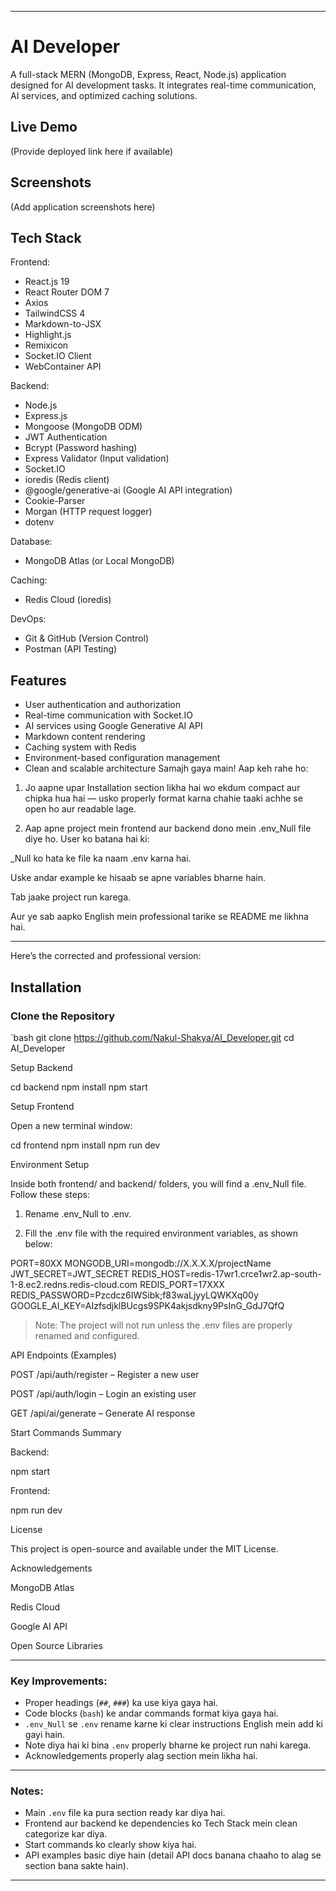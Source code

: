 
---


# AI Developer

A full-stack MERN (MongoDB, Express, React, Node.js) application designed for AI development tasks. It integrates real-time communication, AI services, and optimized caching solutions.

## Live Demo

(Provide deployed link here if available)

## Screenshots

(Add application screenshots here)

## Tech Stack

Frontend:
- React.js 19
- React Router DOM 7
- Axios
- TailwindCSS 4
- Markdown-to-JSX
- Highlight.js
- Remixicon
- Socket.IO Client
- WebContainer API

Backend:
- Node.js
- Express.js
- Mongoose (MongoDB ODM)
- JWT Authentication
- Bcrypt (Password hashing)
- Express Validator (Input validation)
- Socket.IO
- ioredis (Redis client)
- @google/generative-ai (Google AI API integration)
- Cookie-Parser
- Morgan (HTTP request logger)
- dotenv

Database:
- MongoDB Atlas (or Local MongoDB)

Caching:
- Redis Cloud (ioredis)

DevOps:
- Git & GitHub (Version Control)
- Postman (API Testing)

## Features

- User authentication and authorization
- Real-time communication with Socket.IO
- AI services using Google Generative AI API
- Markdown content rendering
- Caching system with Redis
- Environment-based configuration management
- Clean and scalable architecture
Samajh gaya main!
Aap keh rahe ho:

1. Jo aapne upar Installation section likha hai wo ekdum compact aur chipka hua hai — usko properly format karna chahie taaki achhe se open ho aur readable lage.


2. Aap apne project mein frontend aur backend dono mein .env_Null file diye ho. User ko batana hai ki:

_Null ko hata ke file ka naam .env karna hai.

Uske andar example ke hisaab se apne variables bharne hain.

Tab jaake project run karega.




Aur ye sab aapko English mein professional tarike se README me likhna hai.


---

Here’s the corrected and professional version:

## Installation

### Clone the Repository

`bash
git clone https://github.com/Nakul-Shakya/AI_Developer.git
cd AI_Developer

Setup Backend

cd backend
npm install
npm start

Setup Frontend

Open a new terminal window:

cd frontend
npm install
npm run dev

Environment Setup

Inside both frontend/ and backend/ folders, you will find a .env_Null file.
Follow these steps:

1. Rename .env_Null to .env.


2. Fill the .env file with the required environment variables, as shown below:



PORT=80XX
MONGODB_URI=mongodb://X.X.X.X/projectName
JWT_SECRET=JWT_SECRET
REDIS_HOST=redis-17wr1.crce1wr2.ap-south-1-8.ec2.redns.redis-cloud.com
REDIS_PORT=17XXX
REDIS_PASSWORD=Pzcdcz6IWSibk;f83waLjyyLQWKXq00y
GOOGLE_AI_KEY=AIzfsdjklBUcgs9SPK4akjsdkny9PsInG_GdJ7QfQ

> Note:
The project will not run unless the .env files are properly renamed and configured.



API Endpoints (Examples)

POST /api/auth/register – Register a new user

POST /api/auth/login – Login an existing user

GET /api/ai/generate – Generate AI response


Start Commands Summary

Backend:

npm start

Frontend:

npm run dev


License

This project is open-source and available under the MIT License.

Acknowledgements

MongoDB Atlas

Redis Cloud

Google AI API

Open Source Libraries


---

### Key Improvements:
- Proper headings (`##`, `###`) ka use kiya gaya hai.
- Code blocks (`bash`) ke andar commands format kiya gaya hai.
- `.env_Null` se `.env` rename karne ki clear instructions English mein add ki gayi hain.
- Note diya hai ki bina `.env` properly bharne ke project run nahi karega.
- Acknowledgements properly alag section mein likha hai.

---


### Notes:
- Main `.env` file ka pura section ready kar diya hai.
- Frontend aur backend ke dependencies ko Tech Stack mein clean categorize kar diya.
- Start commands ko clearly show kiya hai.
- API examples basic diye hain (detail API docs banana chaaho to alag se section bana sakte hain).

---
